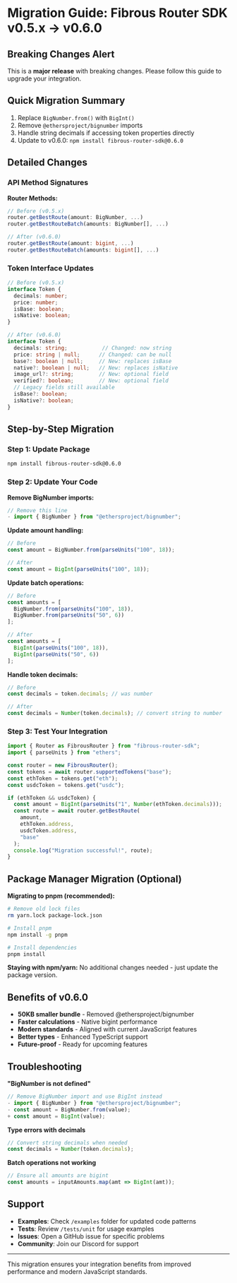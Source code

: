 # Migration Guide: Fibrous Router SDK v0.5.x → v0.6.0

## Breaking Changes Alert

This is a **major release** with breaking changes. Please follow this guide to upgrade your integration.

## Quick Migration Summary

1. Replace `BigNumber.from()` with `BigInt()`
2. Remove `@ethersproject/bignumber` imports
3. Handle string decimals if accessing token properties directly
4. Update to v0.6.0: `npm install fibrous-router-sdk@0.6.0`

## Detailed Changes

### API Method Signatures

**Router Methods:**
```typescript
// Before (v0.5.x)
router.getBestRoute(amount: BigNumber, ...)
router.getBestRouteBatch(amounts: BigNumber[], ...)

// After (v0.6.0)
router.getBestRoute(amount: bigint, ...)
router.getBestRouteBatch(amounts: bigint[], ...)
```

### Token Interface Updates

```typescript
// Before (v0.5.x)
interface Token {
  decimals: number;
  price: number;
  isBase: boolean;
  isNative: boolean;
}

// After (v0.6.0)
interface Token {
  decimals: string;           // Changed: now string
  price: string | null;      // Changed: can be null
  base?: boolean | null;     // New: replaces isBase
  native?: boolean | null;   // New: replaces isNative
  image_url?: string;        // New: optional field
  verified?: boolean;        // New: optional field
  // Legacy fields still available
  isBase?: boolean;
  isNative?: boolean;
}
```

## Step-by-Step Migration

### Step 1: Update Package
```bash
npm install fibrous-router-sdk@0.6.0
```

### Step 2: Update Your Code

**Remove BigNumber imports:**
```typescript
// Remove this line
- import { BigNumber } from "@ethersproject/bignumber";
```

**Update amount handling:**
```typescript
// Before
const amount = BigNumber.from(parseUnits("100", 18));

// After
const amount = BigInt(parseUnits("100", 18));
```

**Update batch operations:**
```typescript
// Before
const amounts = [
  BigNumber.from(parseUnits("100", 18)),
  BigNumber.from(parseUnits("50", 6))
];

// After
const amounts = [
  BigInt(parseUnits("100", 18)),
  BigInt(parseUnits("50", 6))
];
```

**Handle token decimals:**
```typescript
// Before
const decimals = token.decimals; // was number

// After
const decimals = Number(token.decimals); // convert string to number
```

### Step 3: Test Your Integration
```typescript
import { Router as FibrousRouter } from "fibrous-router-sdk";
import { parseUnits } from "ethers";

const router = new FibrousRouter();
const tokens = await router.supportedTokens("base");
const ethToken = tokens.get("eth");
const usdcToken = tokens.get("usdc");

if (ethToken && usdcToken) {
  const amount = BigInt(parseUnits("1", Number(ethToken.decimals)));
  const route = await router.getBestRoute(
    amount,
    ethToken.address,
    usdcToken.address,
    "base"
  );
  console.log("Migration successful!", route);
}
```

## Package Manager Migration (Optional)

**Migrating to pnpm (recommended):**
```bash
# Remove old lock files
rm yarn.lock package-lock.json

# Install pnpm
npm install -g pnpm

# Install dependencies
pnpm install
```

**Staying with npm/yarn:**
No additional changes needed - just update the package version.

## Benefits of v0.6.0

- **50KB smaller bundle** - Removed @ethersproject/bignumber
- **Faster calculations** - Native bigint performance
- **Modern standards** - Aligned with current JavaScript features
- **Better types** - Enhanced TypeScript support
- **Future-proof** - Ready for upcoming features

## Troubleshooting

**"BigNumber is not defined"**
```typescript
// Remove BigNumber import and use BigInt instead
- import { BigNumber } from "@ethersproject/bignumber";
- const amount = BigNumber.from(value);
+ const amount = BigInt(value);
```

**Type errors with decimals**
```typescript
// Convert string decimals when needed
const decimals = Number(token.decimals);
```

**Batch operations not working**
```typescript
// Ensure all amounts are bigint
const amounts = inputAmounts.map(amt => BigInt(amt));
```

## Support

- **Examples**: Check `/examples` folder for updated code patterns
- **Tests**: Review `/tests/unit` for usage examples  
- **Issues**: Open a GitHub issue for specific problems
- **Community**: Join our Discord for support

---

This migration ensures your integration benefits from improved performance and modern JavaScript standards. 